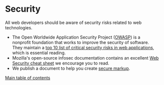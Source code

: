 # Security

All web developers should be aware of security risks related to web technologies.

* The Open Worldwide Application Security Project ([OWASP](https://owasp.org/)) is a nonprofit foundation that works to improve the security of software. They maintain a [top 10 list of critical security risks in web applications](https://owasp.org/www-project-top-ten/), which is essential reading.
* Mozilla's open-source infosec documentation contains an excellent [Web Security cheat sheet](https://infosec.mozilla.org/guidelines/web_security.html) we encourage you to read.
* We publish a document to help you create [secure markup](secure-markup.md).

[Main table of contents](../README.md#table-of-contents)
